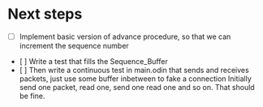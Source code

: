 
# Next steps

- [ ] Implement basic version of advance procedure, so that we can increment the sequence number
- [ ] Write a test that fills the Sequence_Buffer
- [ ] Then write a continuous test in main.odin that sends and receives packets, just use some buffer inbetween to fake a connection
        Initially send one packet, read one, send one read one and so on. That should be fine. 
